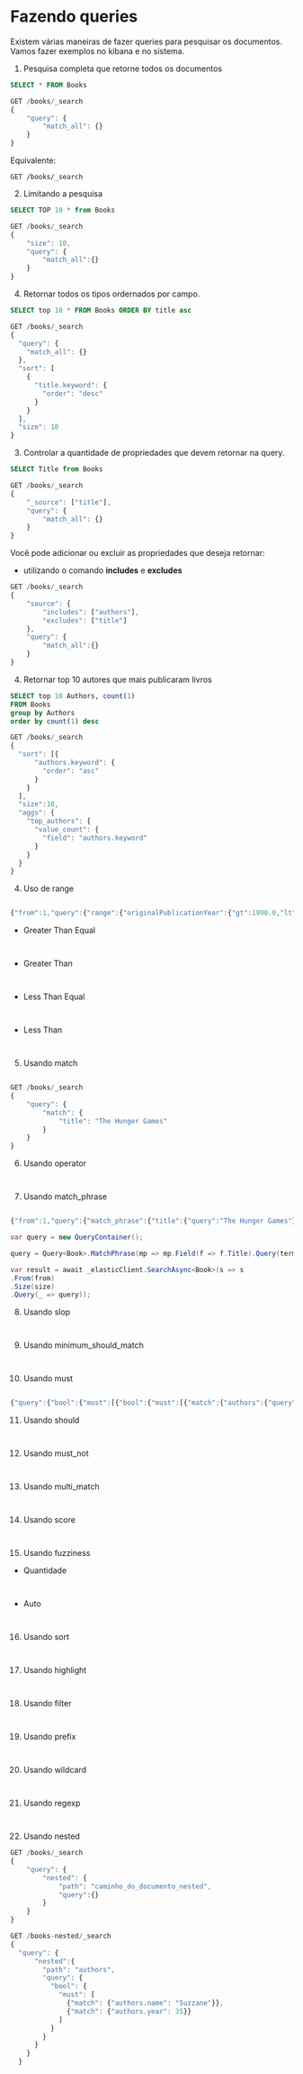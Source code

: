 # Fazendo queries

Existem várias maneiras de fazer queries para pesquisar os documentos. Vamos fazer exemplos no kibana e no sistema.

1. Pesquisa completa que retorne todos os documentos

```sql
SELECT * FROM Books
```

```js
GET /books/_search
{
    "query": {
        "match_all": {}
    }
}
```

Equivalente:

```
GET /books/_search
```

2. Limitando a pesquisa

```sql
SELECT TOP 10 * from Books
```

```js
GET /books/_search
{
    "size": 10,
    "query": {
        "match_all":{}
    }
}
```

4. Retornar todos os tipos ordernados por campo.

```sql
SELECT top 10 * FROM Books ORDER BY title asc
```

```js
GET /books/_search
{
  "query": {
    "match_all": {}
  },
  "sort": [
    {
      "title.keyword": {
        "order": "desc"
      }
    }
  ],
  "size": 10
}
```

3. Controlar a quantidade de propriedades que devem retornar na query.

```sql
SELECT Title from Books
```

```js
GET /books/_search
{
    "_source": ["title"],
    "query": {
        "match_all": {}
    }
}
```

Você pode adicionar ou excluir as propriedades que deseja retornar:

- utilizando o comando **includes** e **excludes**

```js
GET /books/_search
{
    "source": {
        "includes": ["authors"],
        "excludes": ["title"]
    },
    "query": {
        "match_all":{}
    }
}
```

4. Retornar top 10 autores que mais publicaram livros

```sql
SELECT top 10 Authors, count(1)
FROM Books
group by Authors
order by count(1) desc
```

```js
GET /books/_search
{
  "sort": [{
      "authors.keyword": {
        "order": "asc"
      }
    }
  ],
  "size":10,
  "aggs": {
    "top_authors": {
      "value_count": {
        "field": "authors.keyword"
      }
    }
  }
}
```

4. Uso de range

```sql

```

```js
{"from":1,"query":{"range":{"originalPublicationYear":{"gt":1990.0,"lt":2000.0}}},"size":10}
```

- Greater Than Equal

```sql

```

```js

```

- Greater Than

```sql

```

```js

```

- Less Than Equal

```sql

```

```js

```

- Less Than

```sql

```

```js

```

5. Usando match

```sql

```

```js
GET /books/_search
{
    "query": {
        "match": {
            "title": "The Hunger Games"
        }
    }
}
```

6. Usando operator

```sql

```

```js

```

7. Usando match_phrase

```sql

```

```js
{"from":1,"query":{"match_phrase":{"title":{"query":"The Hunger Games"}}},"size":10}
```

```csharp
var query = new QueryContainer();

query = Query<Book>.MatchPhrase(mp => mp.Field(f => f.Title).Query(term));

var result = await _elasticClient.SearchAsync<Book>(s => s
.From(from)
.Size(size)
.Query(_ => query));
```

8. Usando slop

```sql

```

```js

```

9. Usando minimum_should_match

```sql

```

```js

```

10. Usando must

```sql

```

```js
{"query":{"bool":{"must":[{"bool":{"must":[{"match":{"authors":{"query":"Suzanne"}}},{"match":{"title":{"query":"Hunger Games"}}}]}}]}}}
```

11. Usando should

```sql

```

```js

```

12. Usando must_not

```sql

```

```js

```

13. Usando multi_match

```sql

```

```js

```

14. Usando score

```sql

```

```js

```

15. Usando fuzziness

- Quantidade

```sql

```

```js

```

- Auto

```sql

```

```js

```

16. Usando sort

```sql

```

```js

```

17. Usando highlight

```sql

```

```js

```

18. Usando filter

```sql

```

```js

```

19. Usando prefix

```sql

```

```js

```

20. Usando wildcard

```sql

```

```js

```

21. Usando regexp

```sql

```

```js

```

22. Usando nested

```js
GET /books/_search
{
    "query": {
        "nested": {
            "path": "caminho_do_documento_nested",
            "query":{}
        }
    }
}
```

```js
GET /books-nested/_search
{
  "query": {
      "nested":{
        "path": "authors",
        "query": {
          "bool": {
            "must": [
              {"match": {"authors.name": "Suzzane"}},
              {"match": {"authors.year": 35}}
            ]
          }
        }
      }
    }
  }
```
